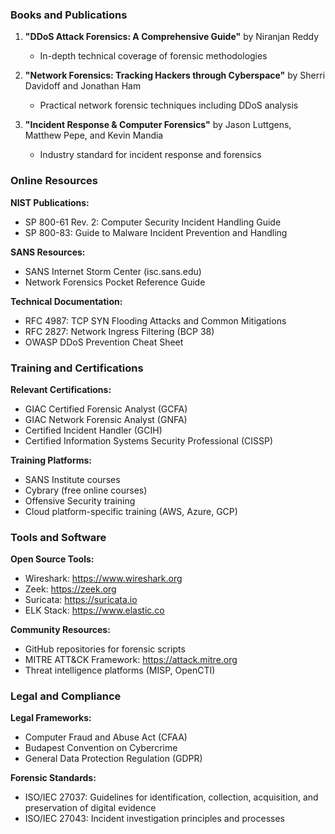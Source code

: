 
### Books and Publications

1. **"DDoS Attack Forensics: A Comprehensive Guide"** by Niranjan Reddy
   - In-depth technical coverage of forensic methodologies

2. **"Network Forensics: Tracking Hackers through Cyberspace"** by Sherri Davidoff and Jonathan Ham
   - Practical network forensic techniques including DDoS analysis

3. **"Incident Response & Computer Forensics"** by Jason Luttgens, Matthew Pepe, and Kevin Mandia
   - Industry standard for incident response and forensics

### Online Resources

**NIST Publications:**
- SP 800-61 Rev. 2: Computer Security Incident Handling Guide
- SP 800-83: Guide to Malware Incident Prevention and Handling

**SANS Resources:**
- SANS Internet Storm Center (isc.sans.edu)
- Network Forensics Pocket Reference Guide

**Technical Documentation:**
- RFC 4987: TCP SYN Flooding Attacks and Common Mitigations
- RFC 2827: Network Ingress Filtering (BCP 38)
- OWASP DDoS Prevention Cheat Sheet

### Training and Certifications

**Relevant Certifications:**
- GIAC Certified Forensic Analyst (GCFA)
- GIAC Network Forensic Analyst (GNFA)
- Certified Incident Handler (GCIH)
- Certified Information Systems Security Professional (CISSP)

**Training Platforms:**
- SANS Institute courses
- Cybrary (free online courses)
- Offensive Security training
- Cloud platform-specific training (AWS, Azure, GCP)

### Tools and Software

**Open Source Tools:**
- Wireshark: https://www.wireshark.org
- Zeek: https://zeek.org
- Suricata: https://suricata.io
- ELK Stack: https://www.elastic.co

**Community Resources:**
- GitHub repositories for forensic scripts
- MITRE ATT&CK Framework: https://attack.mitre.org
- Threat intelligence platforms (MISP, OpenCTI)

### Legal and Compliance

**Legal Frameworks:**
- Computer Fraud and Abuse Act (CFAA)
- Budapest Convention on Cybercrime
- General Data Protection Regulation (GDPR)

**Forensic Standards:**
- ISO/IEC 27037: Guidelines for identification, collection, acquisition, and preservation of digital evidence
- ISO/IEC 27043: Incident investigation principles and processes